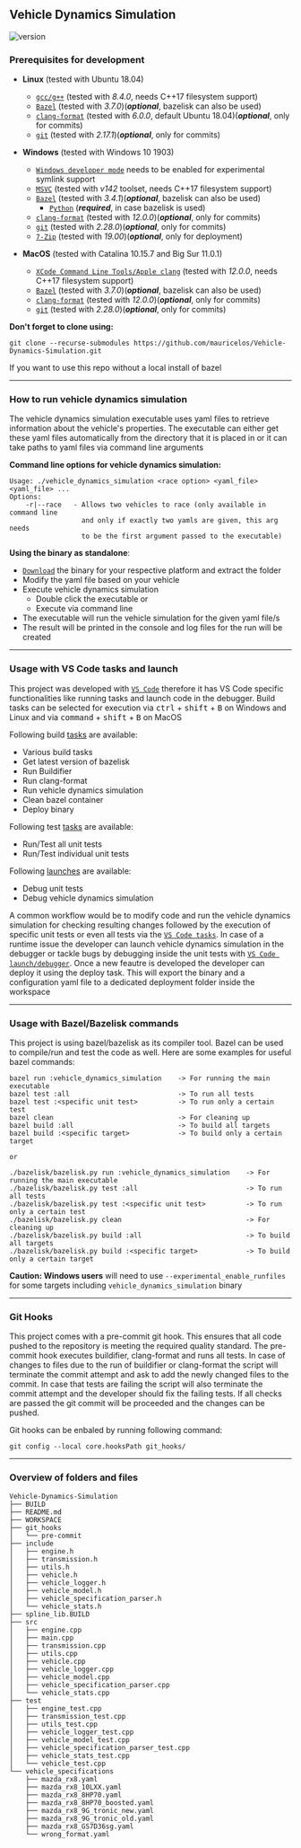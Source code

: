 ## Vehicle Dynamics Simulation

![version](https://img.shields.io/badge/version-1.0-green)

### Prerequisites for development

- **Linux** (tested with Ubuntu 18.04)
    - [`gcc/g++`](https://gcc.gnu.org/install/) (tested with _8.4.0_, needs C++17 filesystem support)
    - [`Bazel`](https://docs.bazel.build/versions/master/install.html) (tested with _3.7.0_)(_**optional**_, bazelisk can also be used)
    - [`clang-format`](https://releases.llvm.org/download.html) (tested with _6.0.0_, default Ubuntu 18.04)(_**optional**_, only for commits)
    - [`git`](https://git-scm.com/downloads) (tested with _2.17.1_)(_**optional**_, only for commits)

- **Windows** (tested with Windows 10 1903)
    - [`Windows developer mode`](https://docs.microsoft.com/de-de/windows/apps/get-started/enable-your-device-for-development) needs to be enabled for experimental symlink support 
    - [`MSVC`](https://visualstudio.microsoft.com/downloads/#build-tools-for-visual-studio-2019) (tested with _v142_ toolset, needs C++17 filesystem support)
    - [`Bazel`](https://docs.bazel.build/versions/master/install.html) (tested with _3.4.1_)(_**optional**_, bazelisk can also be used)
        - [`Python`](https://www.python.org/downloads/windows/) (_**required**_, in case bazelisk is used)
    - [`clang-format`](https://releases.llvm.org/download.html) (tested with _12.0.0_)(_**optional**_, only for commits)
    - [`git`](https://git-scm.com/downloads) (tested with _2.28.0_)(_**optional**_, only for commits)
    - [`7-Zip`](https://www.7-zip.de/) (tested with _19.00_)(_**optional**_, only for deployment)

- **MacOS** (tested with Catalina 10.15.7 and Big Sur 11.0.1)
    - [`XCode Command Line Tools/Apple clang`](https://developer.apple.com/xcode/resources/) (tested with _12.0.0_, needs C++17 filesystem support)
    - [`Bazel`](https://docs.bazel.build/versions/master/install.html) (tested with _3.7.0_)(_**optional**_, bazelisk can also be used)
    - [`clang-format`](https://releases.llvm.org/download.html) (tested with _12.0.0_)(_**optional**_, only for commits)
    - [`git`](https://git-scm.com/downloads) (tested with _2.28.0_)(_**optional**_, only for commits)

**Don't forget to clone using:** 

```git clone --recurse-submodules https://github.com/mauricelos/Vehicle-Dynamics-Simulation.git```

If you want to use this repo without a local install of bazel
___

### How to run vehicle dynamics simulation

The vehicle dynamics simulation executable uses yaml files to retrieve information about the vehicle's properties. The executable can either get these yaml files automatically from the directory that it is placed in or it can take paths to yaml files via command line arguments

**Command line options for vehicle dynamics simulation:**

```
Usage: ./vehicle_dynamics_simulation <race option> <yaml_file> <yaml_file> ...
Options:
    -r|--race   - Allows two vehicles to race (only available in command line 
                  and only if exactly two yamls are given, this arg needs 
                  to be the first argument passed to the executable)
```

**Using the binary as standalone**:

- [`Download`](https://github.com/mauricelos/Vehicle-Dynamics-Simulation/releases/latest) the binary for your respective platform and extract the folder
- Modify the yaml file based on your vehicle
- Execute vehicle dynamics simulation
    - Double click the executable or
    - Execute via command line
- The executable will run the vehicle simulation for the given yaml file/s
- The result will be printed in the console and log files for the run will be created


___

### Usage with VS Code tasks and launch

This project was developed with [`VS Code`](https://code.visualstudio.com/) therefore it has VS Code specific functionalities like running tasks and launch code in the debugger. Build tasks can be selected for execution via <kbd>ctrl</kbd> + <kbd>shift</kbd> + <kbd>B</kbd> on Windows and Linux and via <kbd>command</kbd> + <kbd>shift</kbd> + <kbd>B</kbd> on MacOS

Following build [tasks](./.vscode/tasks.json) are available:

- Various build tasks
- Get latest version of bazelisk
- Run Buildifier
- Run clang-format
- Run vehicle dynamics simulation
- Clean bazel container
- Deploy binary

Following test [tasks](./.vscode/tasks.json) are available:

- Run/Test all unit tests
- Run/Test individual unit tests

Following [launches](./.vscode/launch.json) are available:

- Debug unit tests
- Debug vehicle dynamics simulation

A common workflow would be to modify code and run the vehicle dynamics simulation for checking resulting changes followed by the execution of specific unit tests or even all tests via the [`VS Code tasks`](https://code.visualstudio.com/docs/editor/tasks). In case of a runtime issue the developer can launch vehicle dynamics simulation in the debugger or tackle bugs by debugging inside the unit tests with [`VS Code launch/debugger`](https://code.visualstudio.com/docs/editor/debugging). Once a new feautre is developed the developer can deploy it using the deploy task. This will export the binary and a configuration yaml file to a dedicated deployment folder inside the workspace

___

### Usage with Bazel/Bazelisk commands

This project is using bazel/bazelisk as its compiler tool. Bazel can be used to compile/run and test the code as well. Here are some examples for useful bazel commands:

```
bazel run :vehicle_dynamics_simulation    -> For running the main executable
bazel test :all                           -> To run all tests
bazel test :<specific unit test>          -> To run only a certain test
bazel clean                               -> For cleaning up
bazel build :all                          -> To build all targets
bazel build :<specific target>            -> To build only a certain target

or

./bazelisk/bazelisk.py run :vehicle_dynamics_simulation    -> For running the main executable
./bazelisk/bazelisk.py test :all                           -> To run all tests
./bazelisk/bazelisk.py test :<specific unit test>          -> To run only a certain test
./bazelisk/bazelisk.py clean                               -> For cleaning up
./bazelisk/bazelisk.py build :all                          -> To build all targets
./bazelisk/bazelisk.py build :<specific target>            -> To build only a certain target
```

**Caution: Windows users** will need to use ```--experimental_enable_runfiles``` for some targets including ```vehicle_dynamics_simulation``` binary

___

### Git Hooks

This project comes with a pre-commit git hook. This ensures that all code pushed to the repository is meeting the required quality standard. The pre-commit hook executes buildifier, clang-format and runs all tests. In case of changes to files due to the run of buildifier or clang-format the script will terminate the commit attempt and ask to add the newly changed files to the commit. In case that tests are failing the script will also terminate the commit attempt and the developer should fix the failing tests. If all checks are passed the git commit will be proceeded and the changes can be pushed.

Git hooks can be enbaled by running following command:

```
git config --local core.hooksPath git_hooks/
```

___

### Overview of folders and files

```
Vehicle-Dynamics-Simulation
├── BUILD
├── README.md
├── WORKSPACE
├── git_hooks
│   └── pre-commit
├── include
│   ├── engine.h
│   ├── transmission.h
│   ├── utils.h
│   ├── vehicle.h
│   ├── vehicle_logger.h
│   ├── vehicle_model.h
│   ├── vehicle_specification_parser.h
│   └── vehicle_stats.h
├── spline_lib.BUILD
├── src
│   ├── engine.cpp
│   ├── main.cpp
│   ├── transmission.cpp
│   ├── utils.cpp
│   ├── vehicle.cpp
│   ├── vehicle_logger.cpp
│   ├── vehicle_model.cpp
│   ├── vehicle_specification_parser.cpp
│   └── vehicle_stats.cpp
├── test
│   ├── engine_test.cpp
│   ├── transmission_test.cpp
│   ├── utils_test.cpp
│   ├── vehicle_logger_test.cpp
│   ├── vehicle_model_test.cpp
│   ├── vehicle_specification_parser_test.cpp
│   ├── vehicle_stats_test.cpp
│   └── vehicle_test.cpp
└── vehicle_specifications
    ├── mazda_rx8.yaml
    ├── mazda_rx8_10LXX.yaml
    ├── mazda_rx8_8HP70.yaml
    ├── mazda_rx8_8HP70_boosted.yaml
    ├── mazda_rx8_9G_tronic_new.yaml
    ├── mazda_rx8_9G_tronic_old.yaml
    ├── mazda_rx8_GS7D36sg.yaml
    └── wrong_format.yaml
```